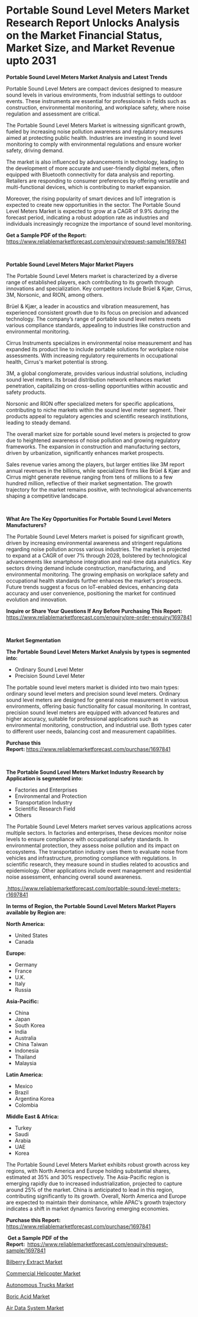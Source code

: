 <p><h1>Portable Sound Level Meters Market Research Report Unlocks Analysis on the Market Financial Status, Market Size, and Market Revenue upto 2031</h1></p><p><strong>Portable Sound Level Meters Market Analysis and Latest Trends</strong></p>
<p><p>Portable Sound Level Meters are compact devices designed to measure sound levels in various environments, from industrial settings to outdoor events. These instruments are essential for professionals in fields such as construction, environmental monitoring, and workplace safety, where noise regulation and assessment are critical.</p><p>The Portable Sound Level Meters Market is witnessing significant growth, fueled by increasing noise pollution awareness and regulatory measures aimed at protecting public health. Industries are investing in sound level monitoring to comply with environmental regulations and ensure worker safety, driving demand.</p><p>The market is also influenced by advancements in technology, leading to the development of more accurate and user-friendly digital meters, often equipped with Bluetooth connectivity for data analysis and reporting. Retailers are responding to consumer preferences by offering versatile and multi-functional devices, which is contributing to market expansion.</p><p>Moreover, the rising popularity of smart devices and IoT integration is expected to create new opportunities in the sector. The Portable Sound Level Meters Market is expected to grow at a CAGR of 9.9% during the forecast period, indicating a robust adoption rate as industries and individuals increasingly recognize the importance of sound level monitoring.</p></p>
<p><strong>Get a Sample PDF of the Report:&nbsp;</strong> <a href="https://www.reliablemarketforecast.com/enquiry/request-sample/1697841?utm_campaign=1141&utm_medium=2&utm_source=Github&utm_content=ia&utm_term=03102024&utm_id=portable-sound-level-meters">https://www.reliablemarketforecast.com/enquiry/request-sample/1697841</a></p>
<p>&nbsp;</p>
<p><strong>Portable Sound Level Meters Major Market Players</strong></p>
<p><p>The Portable Sound Level Meters market is characterized by a diverse range of established players, each contributing to its growth through innovations and specialization. Key competitors include Brüel & Kjær, Cirrus, 3M, Norsonic, and RION, among others.</p><p>Brüel & Kjær, a leader in acoustics and vibration measurement, has experienced consistent growth due to its focus on precision and advanced technology. The company’s range of portable sound level meters meets various compliance standards, appealing to industries like construction and environmental monitoring.</p><p>Cirrus Instruments specializes in environmental noise measurement and has expanded its product line to include portable solutions for workplace noise assessments. With increasing regulatory requirements in occupational health, Cirrus's market potential is strong.</p><p>3M, a global conglomerate, provides various industrial solutions, including sound level meters. Its broad distribution network enhances market penetration, capitalizing on cross-selling opportunities within acoustic and safety products. </p><p>Norsonic and RION offer specialized meters for specific applications, contributing to niche markets within the sound level meter segment. Their products appeal to regulatory agencies and scientific research institutions, leading to steady demand.</p><p>The overall market size for portable sound level meters is projected to grow due to heightened awareness of noise pollution and growing regulatory frameworks. The expansion in construction and manufacturing sectors, driven by urbanization, significantly enhances market prospects.</p><p>Sales revenue varies among the players, but larger entities like 3M report annual revenues in the billions, while specialized firms like Brüel & Kjær and Cirrus might generate revenue ranging from tens of millions to a few hundred million, reflective of their market segmentation. The growth trajectory for the market remains positive, with technological advancements shaping a competitive landscape.</p></p>
<p>&nbsp;</p>
<p><strong>What Are The Key Opportunities For Portable Sound Level Meters Manufacturers?</strong></p>
<p><p>The Portable Sound Level Meters market is poised for significant growth, driven by increasing environmental awareness and stringent regulations regarding noise pollution across various industries. The market is projected to expand at a CAGR of over 7% through 2028, bolstered by technological advancements like smartphone integration and real-time data analytics. Key sectors driving demand include construction, manufacturing, and environmental monitoring. The growing emphasis on workplace safety and occupational health standards further enhances the market's prospects. Future trends suggest a focus on IoT-enabled devices, enhancing data accuracy and user convenience, positioning the market for continued evolution and innovation.</p></p>
<p><strong>Inquire or Share Your Questions If Any Before Purchasing This Report:</strong> <a href="https://www.reliablemarketforecast.com/enquiry/pre-order-enquiry/1697841?utm_campaign=1141&utm_medium=2&utm_source=Github&utm_content=ia&utm_term=03102024&utm_id=portable-sound-level-meters">https://www.reliablemarketforecast.com/enquiry/pre-order-enquiry/1697841</a></p>
<p>&nbsp;</p>
<p><strong>Market Segmentation</strong></p>
<p><strong>The Portable Sound Level Meters Market Analysis by types is segmented into:</strong></p>
<p><ul><li>Ordinary Sound Level Meter</li><li>Precision Sound Level Meter</li></ul></p>
<p><p>The portable sound level meters market is divided into two main types: ordinary sound level meters and precision sound level meters. Ordinary sound level meters are designed for general noise measurement in various environments, offering basic functionality for casual monitoring. In contrast, precision sound level meters are equipped with advanced features and higher accuracy, suitable for professional applications such as environmental monitoring, construction, and industrial use. Both types cater to different user needs, balancing cost and measurement capabilities.</p></p>
<p><strong>Purchase this Report:&nbsp;</strong><a href="https://www.reliablemarketforecast.com/purchase/1697841?utm_campaign=1141&utm_medium=2&utm_source=Github&utm_content=ia&utm_term=03102024&utm_id=portable-sound-level-meters">https://www.reliablemarketforecast.com/purchase/1697841</a></p>
<p>&nbsp;</p>
<p><strong>The Portable Sound Level Meters Market Industry Research by Application is segmented into:</strong></p>
<p><ul><li>Factories and Enterprises</li><li>Environmental and Protection</li><li>Transportation Industry</li><li>Scientific Research Field</li><li>Others</li></ul></p>
<p><p>The Portable Sound Level Meters market serves various applications across multiple sectors. In factories and enterprises, these devices monitor noise levels to ensure compliance with occupational safety standards. In environmental protection, they assess noise pollution and its impact on ecosystems. The transportation industry uses them to evaluate noise from vehicles and infrastructure, promoting compliance with regulations. In scientific research, they measure sound in studies related to acoustics and epidemiology. Other applications include event management and residential noise assessment, enhancing overall sound awareness.</p></p>
<p><a href="https://www.reliablemarketforecast.com/portable-sound-level-meters-r1697841?utm_campaign=1141&utm_medium=2&utm_source=Github&utm_content=ia&utm_term=03102024&utm_id=portable-sound-level-meters">&nbsp;https://www.reliablemarketforecast.com/portable-sound-level-meters-r1697841</a></p>
<p><strong>In terms of Region, the Portable Sound Level Meters Market Players available by Region are:</strong></p>
<p>
    <p> <strong> North America: </strong>
        <ul>
            <li>United States</li>
            <li>Canada</li>
        </ul>
        </p> 
    <p> <strong> Europe: </strong>
        <ul>
            <li>Germany</li>
            <li>France</li>
            <li>U.K.</li>
            <li>Italy</li>
            <li>Russia</li>
        </ul>
        </p> 
    <p> <strong> Asia-Pacific: </strong>
        <ul>
            <li>China</li>
            <li>Japan</li>
            <li>South Korea</li>
            <li>India</li>
            <li>Australia</li>
            <li>China Taiwan</li>
            <li>Indonesia</li>
            <li>Thailand</li>
            <li>Malaysia</li>
        </ul>
        </p> 
    <p> <strong> Latin America: </strong>
        <ul>
            <li>Mexico</li>
            <li>Brazil</li>
            <li>Argentina Korea</li>
            <li>Colombia</li>
        </ul>
        </p> 
    <p> <strong> Middle East & Africa: </strong>
        <ul>
            <li>Turkey</li>
            <li>Saudi</li>
            <li>Arabia</li>
            <li>UAE</li>
            <li>Korea</li>
        </ul>
    </p>
    </p>
<p><p>The Portable Sound Level Meters Market exhibits robust growth across key regions, with North America and Europe holding substantial shares, estimated at 35% and 30% respectively. The Asia-Pacific region is emerging rapidly due to increased industrialization, projected to capture around 25% of the market. China is anticipated to lead in this region, contributing significantly to its growth. Overall, North America and Europe are expected to maintain their dominance, while APAC's growth trajectory indicates a shift in market dynamics favoring emerging economies.</p></p>
<p><strong>Purchase this Report: </strong><a href="https://www.reliablemarketforecast.com/purchase/1697841?utm_campaign=1141&utm_medium=2&utm_source=Github&utm_content=ia&utm_term=03102024&utm_id=portable-sound-level-meters">https://www.reliablemarketforecast.com/purchase/1697841</a></p>
<p>&nbsp;<strong>Get a Sample PDF of the Report:&nbsp;&nbsp;</strong><a href="https://www.reliablemarketforecast.com/enquiry/request-sample/1697841?utm_campaign=1141&utm_medium=2&utm_source=Github&utm_content=ia&utm_term=03102024&utm_id=portable-sound-level-meters">https://www.reliablemarketforecast.com/enquiry/request-sample/1697841</a></p>
<p><strong></strong></p>
<p><p><a href="https://www.linkedin.com/pulse/global-bilberry-extract-market-projected-grow-cagr-89-forcasted-6fktf?utm_campaign=1141&utm_medium=2&utm_source=Github&utm_content=ia&utm_term=03102024&utm_id=portable-sound-level-meters">Bilberry Extract Market</a></p><p><a href="https://www.linkedin.com/pulse/global-commercial-helicopter-market-sector-types-applications-lxlhc?utm_campaign=1141&utm_medium=2&utm_source=Github&utm_content=ia&utm_term=03102024&utm_id=portable-sound-level-meters">Commercial Helicopter Market</a></p><p><a href="https://www.linkedin.com/pulse/regulatory-landscape-its-influence-global-autonomous-trucks-mtmpe?utm_campaign=1141&utm_medium=2&utm_source=Github&utm_content=ia&utm_term=03102024&utm_id=portable-sound-level-meters">Autonomous Trucks Market</a></p><p><a href="https://www.linkedin.com/pulse/strategic-roadmap-global-boric-acid-market-insights-7dcke?utm_campaign=1141&utm_medium=2&utm_source=Github&utm_content=ia&utm_term=03102024&utm_id=portable-sound-level-meters">Boric Acid Market</a></p><p><a href="https://www.linkedin.com/pulse/navigating-global-air-data-system-market-from-trends-strategy-dxjde?utm_campaign=1141&utm_medium=2&utm_source=Github&utm_content=ia&utm_term=03102024&utm_id=portable-sound-level-meters">Air Data System Market</a></p></p>